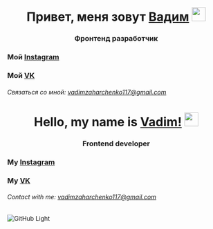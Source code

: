 <h1 align="center">Привет, меня зовут <a href="#" target="_blank">Вадим</a> 
<img src="https://github.com/blackcater/blackcater/raw/main/images/Hi.gif" height="32"/></h1>
<h3 align="center">Фронтенд разработчик</h3>

### Мой [Instagram](https://instagram/vadim__zakharchenko)
### Мой [VK](https://vk.com/id226763322)

###### Связаться со мной: vadimzaharchenko117@gmail.com


<h1 align="center">Hello, my name is <a href="#" target="_blank">Vadim!</a> 
<img src="https://github.com/blackcater/blackcater/raw/main/images/Hi.gif" height="32"/></h1>
<h3 align="center">Frontend developer</h3>

### My [Instagram](https://instagram/vadim__zakharchenko)
### My [VK](https://vk.com/id226763322)

###### Contact with me: vadimzaharchenko117@gmail.com

![GitHub Light](https://github.com/github-light.png#gh-dark-mode-only)
